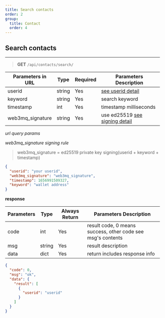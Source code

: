 ```yaml
---
title: Search contacts
order: 2
group:
  title: Contact
  order: 4
---
```


## Search contacts

---

> **GET** `/api/contacts/search/`

| Parameters in URL | Type   | Required | Parameters Description                                                |
| ----------------- | ------ | -------- | --------------------------------------------------------------------- |
| userid            | string | Yes      | [see userid detail](/docs/Web3MQ-API/pubkey/Save_pubkey#generate-your-userid) |
| keyword           | string | Yes      | search keyword                                                        |
| timestamp         | int    | Yes      | timestamp milliseconds                                                |
| web3mq_signature  | string | Yes      | use ed25519 [see signing detail](/docs/Web3MQ-API/signature)                  |

_url query params_

_web3mq_signature signing rule_

> web3mq_signature = ed25519 private key signing(userid + keyword + timestamp)

```json
{
  "userid": "your userid",
  "web3mq_signature": "web3mq_signature",
  "timestamp": 1656991509327,
  "keyword": "wallet address"
}
```

**response**

| Parameters | Type   | Always Return | Parameters Description                                      |
| ---------- | ------ | ------------- | ----------------------------------------------------------- |
| code       | int    | Yes           | result code, 0 means success, other code see msg's contents |
| msg        | string | Yes           | result description                                          |
| data       | dict   | Yes           | return includes response info                               |

```json
{
  "code": 0,
  "msg": "ok",
  "data": {
    "result": [
      {
        "userid": "userid"
      }
    ]
  }
}
```
